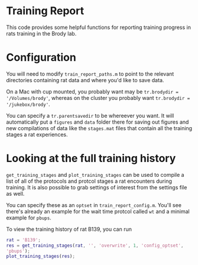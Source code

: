 # Training Report

This code provides some helpful functions for reporting training progress in 
rats training in the Brody lab.

# Configuration

You will need to modify `train_report_paths.m` to point to the
relevant directories containing rat data and where you'd like to save data. 

On a Mac with cup mounted, you probably want
may be `tr.brodydir = '/Volumes/brody'`, whereas on the cluster you
probably want `tr.brodydir = '/jukebox/brody'`.

You can specify a `tr.parentsavedir` to be whereever you want. It will
automatically put a `figures` and `data` folder there for saving out
figures and new compilations of data like the `stages.mat` files that
contain all the training stages a rat experiences.

# Looking at the full training history

`get_training_stages` and `plot_training_stages` can be used to 
compile a list of all of the protocols and protcol stages a rat encounters 
during training. It is also possible to grab settings of interest from
the settings file as well. 

You can specify these as an `optset` in `train_report_config.m`.
You'll see there's already an example for the wait time protcol called
`wt` and a minimal example for `pbups`. 

To view the training history of rat B139, you can run

```matlab
rat = 'B139';
res = get_training_stages(rat, '', 'overwrite', 1, 'config_optset',
'pbups');
plot_training_stages(res);
``` 


